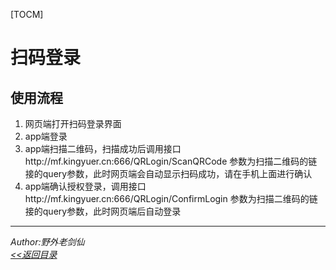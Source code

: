 [TOCM]
# 扫码登录
## 使用流程
1. 网页端打开扫码登录界面
2. app端登录
3. app端扫描二维码，扫描成功后调用接口http://mf.kingyuer.cn:666/QRLogin/ScanQRCode 参数为扫描二维码的链接的query参数，此时网页端会自动显示扫码成功，请在手机上面进行确认
4. app端确认授权登录，调用接口http://mf.kingyuer.cn:666/QRLogin/ConfirmLogin 参数为扫描二维码的链接的query参数，此时网页端后自动登录    

---
 *Author:野外老剑仙*   
 *[<<返回目录](/document)*


